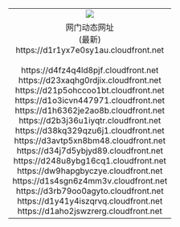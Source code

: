 ﻿<table>
  <tr></tr>
  <tr><td colspan=2 align=center><img src="https://d1r1yx7e0sy1au.cloudfront.net/Up/oGate.jpg" /></td></tr>
  <tr><td colspan=2 align=center>网门动态网址<br/>(最新)
<br>https://d1r1yx7e0sy1au.cloudfront.net
<br/>
<br>https://d4fz4q4ld8pjf.cloudfront.net
<br>https://d23xaqhg0rdjix.cloudfront.net
<br>https://d21p5ohccoo1bt.cloudfront.net
<br>https://d1o3icvn447971.cloudfront.net
<br>https://d1h6362je2ao8b.cloudfront.net
<br>https://d2b3j36u1iyqtr.cloudfront.net
<br>https://d38kq329qzu6j1.cloudfront.net
<br>https://d3avtp5xn8bm48.cloudfront.net
<br>https://d34j7d5ybjyd89.cloudfront.net
<br>https://d248u8ybg16cq1.cloudfront.net
<br>https://dw9hapgbyczye.cloudfront.net
<br>https://d1s4sgn6z4mm3v.cloudfront.net
<br>https://d3rb79oo0agyto.cloudfront.net
<br>https://d1y41y4iszqrvq.cloudfront.net
<br>https://d1aho2jswzrerg.cloudfront.net
    </td>
  </tr>
</table>

